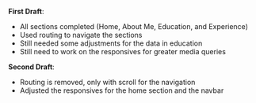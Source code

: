 **First Draft**:

- All sections completed (Home, About Me, Education, and Experience)
- Used routing to navigate the sections
- Still needed some adjustments for the data in education
- Still need to work on the responsives for greater media queries

**Second Draft**:

- Routing is removed, only with scroll for the navigation
- Adjusted the responsives for the home section and the navbar
